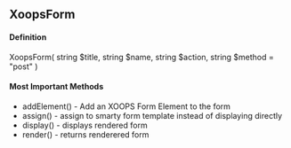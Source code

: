 ## XoopsForm

#### Definition
XoopsForm( string $title, string $name, string $action, string $method = "post" )

#### Most Important Methods
*   addElement() - Add an XOOPS Form Element to the form
*   assign() - assign to smarty form template instead of displaying directly
*   display() - displays rendered form
*   render() - returns renderered form

